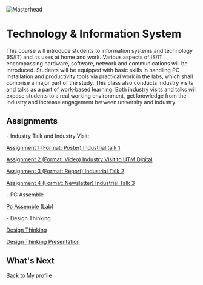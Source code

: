 ![Masterhead](https://t3.ftcdn.net/jpg/02/96/61/94/360_F_296619471_iEGweTy9VsokHtbCJsVmyez0d2rocmmA.jpg)
# Technology & Information System

This course will introduce students to information systems and technology (IS/IT) and its uses at home and work. Various aspects of IS/IT encompassing hardware, software, network and communications will be introduced. Students will be equipped with basic skills in handling PC installation and productivity tools via practical work in the labs, which shall comprise a major part of the study. This class also conducts industry visits and talks as a part of work-based learning. Both industry visits and talks will expose students to a real working environment, get knowledge from the industry and increase engagement between university and industry. 

<h2>Assignments</h2>
- Industry Talk and Industry Visit:
<p>
  <p><a href="https://github.com/chuahhw/poster">Assignment 1 (Format: Poster) Industrial talk 1 </a></p>
</p>
<p>
   <p><a href="https://github.com/chuahhw/UTMDigital">Assignment 2 (Format: Video) Industry Visit to UTM Digital</a></p>
</p>
<p>
    <p><a href="https://github.com/chuahhw/assignment3">Assignment 3 (Format: Report) Industrial Talk 2</a></p>
</p>
<p>
   <p><a href="https://github.com/chuahhw/assignment4">Assignment 4 (Format: Newsletter) Industrial Talk 3</a></p>
</p>
- PC Assemble 
<p>
   <p><a href="https://github.com/chuahhw/pcassemble">Pc Assemble (Lab)</a></p>
</p>
- Design Thinking
<p>
   <p><a href="https://github.com/chuahhw/designthinking">Design Thinking</a></p>
</p>

<p>
   <p><a href="https://github.com/chuahhw/presentation">Design Thinking Presentation</a></p>
</p>


<h2>What's Next</h2>
<a href="https://github.com/chuahhw">Back to My profile</a>
